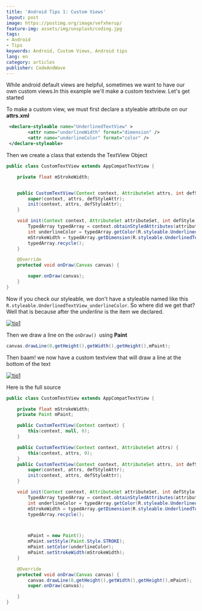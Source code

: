 ```yaml
---
title: 'Android Tips 1: Custom Views'
layout: post
image: https://postimg.org/image/vefxherup/
feature-img: assets/img/unsplash/coding.jpg
tags:
- Android
- Tips
keywords: Android, Custom Views, Android tips
lang: en
category: articles
publisher: CodeAndWave
---
```


While android default views are helpful, sometimes we want to have our own custom views.In this example we'll make a custom textview. Let's get started

To make a custom view, we must first declare a styleable attribute on our **attrs.xml**

``` xml
 <declare-styleable name="UnderlinedTextView" >
        <attr name="underlineWidth" format="dimension" />
        <attr name="underlineColor" format="color" />
 </declare-styleable>
```

Then we create a class that extends the TextView Object


``` java
public class CustomTextView extends AppCompatTextView {

    private float mStrokeWidth;


    public CustomTextView(Context context, AttributeSet attrs, int defStyleAttr) {
        super(context, attrs, defStyleAttr);
        init(context, attrs, defStyleAttr);
    }

    void init(Context context, AttributeSet attributeSet, int defStyle){
        TypedArray typedArray = context.obtainStyledAttributes(attributeSet, R.styleable.UnderlinedTextView, defStyle, 0);
        int underlineColor = typedArray.getColor(R.styleable.UnderlinedTextView_underlineColor, 0xFFFF0000);
        mStrokeWidth = typedArray.getDimension(R.styleable.UnderlinedTextView_underlineWidth, getWidth());
        typedArray.recycle();
    }

    @Override
    protected void onDraw(Canvas canvas) {

        super.onDraw(canvas);
    }
}
```

Now if you check our styleable, we don't have a styleable named like this `R.styleable.UnderlinedTextView_underlineColor`. So where did we get that? Well that is because after the *underline* is the item we declared.

[![tip1]({{site.baseurl}}/assets/img/blog/tip1.png)]({{site.baseurl}}/assets/img/blog/tip1.png)

Then we draw a line on the `onDraw() `using **Paint**

``` java
canvas.drawLine(0,getHeight(),getWidth(),getHeight(),mPaint);
```

Then baam! we now have a custom textview that will draw a line at the bottom of the text

[![tip1]({{site.baseurl}}/assets/img/blog/sstips1.png)]({{site.baseurl}}/assets/img/blog/sstips1.png)

Here is the full source


``` java
public class CustomTextView extends AppCompatTextView {

    private float mStrokeWidth;
    private Paint mPaint;

    public CustomTextView(Context context) {
        this(context, null, 0);
    }

    public CustomTextView(Context context, AttributeSet attrs) {
        this(context, attrs, 0);
    }
    public CustomTextView(Context context, AttributeSet attrs, int defStyleAttr) {
        super(context, attrs, defStyleAttr);
        init(context, attrs, defStyleAttr);
    }

    void init(Context context, AttributeSet attributeSet, int defStyle){
        TypedArray typedArray = context.obtainStyledAttributes(attributeSet, R.styleable.UnderlinedTextView, defStyle, 0);
        int underlineColor = typedArray.getColor(R.styleable.UnderlinedTextView_underlineColor, 0xFFFF0000);
        mStrokeWidth = typedArray.getDimension(R.styleable.UnderlinedTextView_underlineWidth, getWidth());
        typedArray.recycle();



        mPaint = new Paint();
        mPaint.setStyle(Paint.Style.STROKE);
        mPaint.setColor(underlineColor);
        mPaint.setStrokeWidth(mStrokeWidth);
    }

    @Override
    protected void onDraw(Canvas canvas) {
        canvas.drawLine(0,getHeight(),getWidth(),getHeight(),mPaint);
        super.onDraw(canvas);

    }
}
```
